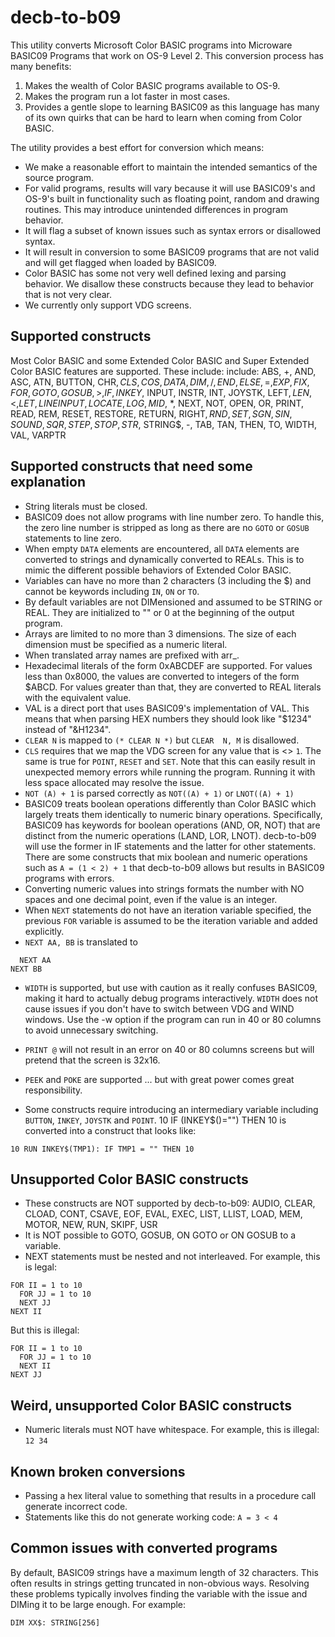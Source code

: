 # decb-to-b09

This utility converts Microsoft Color BASIC programs into Microware BASIC09
Programs that work on OS-9 Level 2. This conversion process has many benefits:
1. Makes the wealth of Color BASIC programs available to OS-9.
2. Makes the program run a lot faster in most cases.
3. Provides a gentle slope to learning BASIC09 as this language has many of
   its own quirks that can be hard to learn when coming from Color BASIC.

The utility provides a best effort for conversion which means:
* We make a reasonable effort to maintain the intended semantics of the source
  program.
* For valid programs, results will vary because it will use BASIC09's and
  OS-9's built in functionality such as floating point, random and drawing
  routines. This may introduce unintended differences in program behavior.
* It will flag a subset of known issues such as syntax errors or disallowed
  syntax.
* It will result in conversion to some BASIC09 programs that are not valid and
  will get flagged when loaded by BASIC09.
* Color BASIC has some not very well defined lexing and parsing behavior. We
  disallow these constructs because they lead to behavior that is not very
  clear.
* We currently only support VDG screens.

## Supported constructs
Most Color BASIC and some Extended Color BASIC and Super Extended Color BASIC
features are supported. These include:
include: ABS, +, AND, ASC, ATN, BUTTON, CHR$, CLS, COS, DATA, DIM, /,
END, ELSE, =, EXP, FIX, FOR, GOTO, GOSUB, >, IF, INKEY$, INPUT, INSTR, INT,
JOYSTK, LEFT$, LEN, <, LET, LINE INPUT, LOCATE, LOG, MID$, *, NEXT, NOT, OPEN,
OR, PRINT, READ, REM, RESET, RESTORE, RETURN, RIGHT$, RND, SET, SGN, SIN,
SOUND, SQR, STEP, STOP, STR$, STRING$, -, TAB, TAN, THEN, TO, WIDTH, VAL,
VARPTR

## Supported constructs that need some explanation
* String literals must be closed.
* BASIC09 does not allow programs with line number zero. To handle this, the
  zero line number is stripped as long as there are no `GOTO` or `GOSUB`
  statements to line zero.
* When empty `DATA` elements are encountered, all `DATA` elements are
  converted to strings and dynamically converted to REALs. This is to mimic
  the different possible behaviors of Extended Color BASIC.
* Variables can have no more than 2 characters (3 including the $) and cannot
  be keywords including `IN`, `ON` or `TO`.
* By default variables are not DIMensioned and assumed to be STRING or REAL.
  They are initialized to "" or 0 at the beginning of the output program.
* Arrays are limited to no more than 3 dimensions. The size of each dimension
  must be specified as a numeric literal.
* When translated array names are prefixed with arr_.
* Hexadecimal literals of the form 0xABCDEF are supported. For values less
  than 0x8000, the values are converted to integers of the form $ABCD. For
  values greater than that, they are converted to REAL literals with the
  equivalent value.
* VAL is a direct port that uses BASIC09's implementation of VAL. This means
  that when parsing HEX numbers they should look like "$1234" instead of
  "&H1234".
* `CLEAR N` is mapped to `(* CLEAR N *)` but `CLEAR  N, M` is disallowed.
* `CLS` requires that we map the VDG screen for any value that is <> `1`.
  The same is true for `POINT`, `RESET` and `SET`. Note that this can easily
  result in unexpected memory errors while running the program. Running it
  with less space allocated may resolve the issue.
* `NOT (A) + 1` is parsed correctly as `NOT((A) + 1)` or `LNOT((A) + 1)`
* BASIC09 treats boolean operations differently than Color BASIC which
  largely treats them identically to numeric binary operations.
  Specifically, BASIC09 has keywords for boolean operations (AND, OR, NOT)
  that are distinct from the numeric operations (LAND, LOR, LNOT).
  decb-to-b09 will use the former in IF statements and the latter for other
  statements. There are some constructs that mix boolean and numeric
  operations such as `A = (1 < 2) + 1` that decb-to-b09 allows but
  results in BASIC09 programs with errors.
* Converting numeric values into strings formats the number with NO spaces
  and one decimal point, even if the value is an integer.
* When `NEXT` statements do not have an iteration variable specified, the
  previous `FOR` variable is assumed to be the iteration variable and added
  explicitly.
* `NEXT AA, BB` is translated to
```
  NEXT AA
NEXT BB
```
* `WIDTH` is supported, but use with caution as it really confuses BASIC09,
  making it hard to actually debug programs interactively. `WIDTH` does not
  cause issues if you don't have to switch between VDG and WIND windows. Use
  the -w option if the program can run in 40 or 80 columns to avoid
  unnecessary switching.
* `PRINT @` will not result in an error on 40 or 80 columns screens but will
  pretend that the screen is 32x16.
* `PEEK` and `POKE` are supported ... but with great power comes great
  responsibility.

* Some constructs require introducing an intermediary variable including
  `BUTTON`, `INKEY`, `JOYSTK` and `POINT`.
10 IF (INKEY$()="") THEN 10 is converted into a construct that looks like:
```
10 RUN INKEY$(TMP1): IF TMP1 = "" THEN 10
```

## Unsupported Color BASIC constructs
* These constructs are NOT supported by decb-to-b09:
AUDIO, CLEAR, CLOAD, CONT, CSAVE, EOF, EVAL, EXEC, LIST, LLIST, LOAD, MEM,
MOTOR, NEW, RUN, SKIPF, USR
* It is NOT possible to GOTO, GOSUB, ON GOTO or ON GOSUB to a variable.
* NEXT statements must be nested and not interleaved. For example, this is legal:
```
FOR II = 1 to 10
  FOR JJ = 1 to 10
  NEXT JJ
NEXT II
```
But this is illegal:
```
FOR II = 1 to 10
  FOR JJ = 1 to 10
  NEXT II
NEXT JJ
```

## Weird, unsupported Color BASIC constructs
* Numeric literals must NOT have whitespace. For example, this is illegal:
  `12 34`

## Known broken conversions
* Passing a hex literal value to something that results in a procedure call
  generate incorrect code.
* Statements like this do not generate working code: `A = 3 < 4`
## Common issues with converted programs
By default, BASIC09 strings have a maximum length of 32 characters. This often
results in strings getting truncated in non-obvious ways. Resolving these
problems typically involves finding the variable with the issue and DIMing
it to be large enough. For example:
```
DIM XX$: STRING[256]
```
